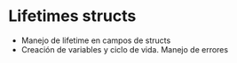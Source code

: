 

# Lifetimes structs

* Manejo de lifetime en campos de structs
* Creación de variables y ciclo de vida. Manejo de errores